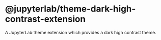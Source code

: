# @jupyterlab/theme-dark-high-contrast-extension

A JupyterLab theme extension which provides a dark high contrast theme.
